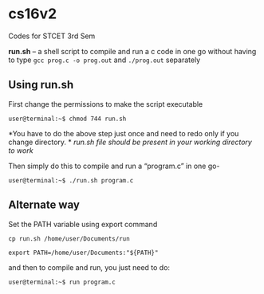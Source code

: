# cs16v2
Codes for STCET 3rd Sem

**run.sh** – a shell script to compile and run a c code in one go without having to type 
`gcc prog.c -o prog.out`
and `./prog.out` separately


Using run.sh
-------------------

First change the permissions to make the script executable

`user@terminal:~$ chmod 744 run.sh`

*You have to do the above step just once and need to redo only if you change directory. *
*run.sh file should be present in your working directory to work*

Then simply do this to compile and run a “program.c” in one go-

`user@terminal:~$ ./run.sh program.c`

Alternate way
---------------

Set the PATH variable using export command

`cp run.sh /home/user/Documents/run`

`export PATH=/home/user/Documents:"${PATH}"`


and then to compile and run, you just need to do: 

`user@terminal:~$ run program.c`

